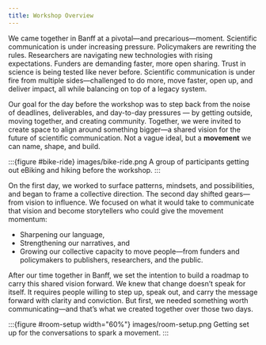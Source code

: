 ```yaml
---
title: Workshop Overview
---
```


We came together in Banff at a pivotal—and precarious—moment. Scientific communication is under increasing pressure. Policymakers are rewriting the rules. Researchers are navigating new technologies with rising expectations. Funders are demanding faster, more open sharing. Trust in science is being tested like never before. Scientific communication is under fire from multiple sides—challenged to do more, move faster, open up, and deliver impact, all while balancing on top of a legacy system.

Our goal for the day before the workshop was to step back from the noise of deadlines, deliverables, and day-to-day pressures — by getting outside, moving together, and creating community. Together, we were invited to create space to align around something bigger—a shared vision for the future of scientific communication. Not a vague ideal, but a **movement** we can name, shape, and build.

:::{figure #bike-ride} images/bike-ride.png
A group of participants getting out eBiking and hiking before the workshop.
:::

On the first day, we worked to surface patterns, mindsets, and possibilities, and began to frame a collective direction. The second day shifted gears—from vision to influence. We focused on what it would take to communicate that vision and become storytellers who could give the movement momentum:

- Sharpening our language,
- Strengthening our narratives, and
- Growing our collective capacity to move people—from funders and policymakers to publishers, researchers, and the public.

After our time together in Banff, we set the intention to build a roadmap to carry this shared vision forward. We knew that change doesn’t speak for itself. It requires people willing to step up, speak out, and carry the message forward with clarity and conviction. But first, we needed something worth communicating—and that’s what we created together over those two days.

:::{figure #room-setup width="60%"} images/room-setup.png
Getting set up for the conversations to spark a movement.
:::
